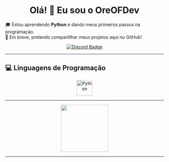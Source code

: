<h1 align="center">Olá! 👋 Eu sou o OreOFDev</h1>

🎓 Estou aprendendo **Python** e dando meus primeiros passos na programação.  
🚀 Em breve, pretendo compartilhar meus projetos aqui no GitHub!

<p align="center">
  <a href="https://discord.com/users/1234187756834394223" target="_blank">
    <img src="https://img.shields.io/badge/oreofday12%230000-5865F2?style=for-the-badge&logo=discord&logoColor=white" alt="Discord Badge"/>
  </a>
</p>


---

## 💻 Linguagens de Programação

<p align="center">
  <img src="https://cdn.jsdelivr.net/gh/devicons/devicon/icons/python/python-original.svg" height="50" alt="Python" title="Python"/>
</p>

---

<div align="center">
  <img height="150em" src="https://github-readme-stats.vercel.app/api/top-langs/?username=OreOFDev&layout=compact&theme=radical" />
</div>

---


